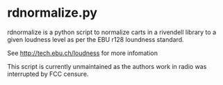 rdnormalize.py
==============

rdnormalize is a python script to normalize carts in a 
rivendell library to a given loudness level as per the
EBU r128 loundness standard. 

See http://tech.ebu.ch/loudness for more infomation

This script is currently unmaintained as the authors 
work in radio was interrupted by FCC censure.